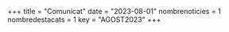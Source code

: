 +++
title             = "Comunicat"
date	 	  	  = "2023-08-01"
nombrenoticies    = 1
nombredestacats   = 1
key 		  	  = "AGOST2023"
+++
